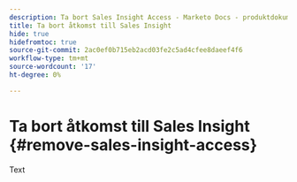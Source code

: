 ```yaml
---
description: Ta bort Sales Insight Access - Marketo Docs - produktdokumentation
title: Ta bort åtkomst till Sales Insight
hide: true
hidefromtoc: true
source-git-commit: 2ac0ef0b715eb2acd03fe2c5ad4cfee8daeef4f6
workflow-type: tm+mt
source-wordcount: '17'
ht-degree: 0%

---
```


# Ta bort åtkomst till Sales Insight {#remove-sales-insight-access}

Text
